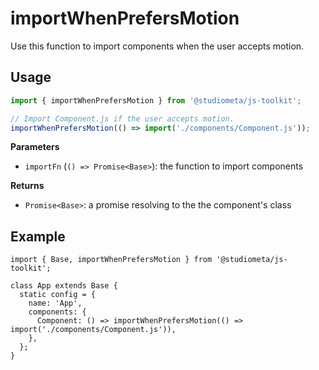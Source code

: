 # importWhenPrefersMotion

Use this function to import components when the user accepts motion.

## Usage

```js
import { importWhenPrefersMotion } from '@studiometa/js-toolkit';

// Import Component.js if the user accepts motion.
importWhenPrefersMotion(() => import('./components/Component.js'));
```

**Parameters**

- `importFn` (`() => Promise<Base>`): the function to import components

**Returns**

- `Promise<Base>`: a promise resolving to the the component's class

## Example

```js{1,7}
import { Base, importWhenPrefersMotion } from '@studiometa/js-toolkit';

class App extends Base {
  static config = {
    name: 'App',
    components: {
      Component: () => importWhenPrefersMotion(() => import('./components/Component.js')),
    },
  };
}
```

